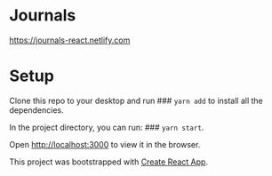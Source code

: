
# Journals

https://journals-react.netlify.com


# Setup
Clone this repo to your desktop and run ### `yarn add` to install all the dependencies.

In the project directory, you can run: ### `yarn start`.

Open [http://localhost:3000](http://localhost:3000) to view it in the browser.


This project was bootstrapped with [Create React App](https://github.com/facebook/create-react-app).
